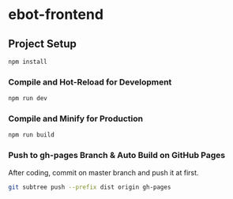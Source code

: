 # ebot-frontend

## Project Setup

```sh
npm install
```

### Compile and Hot-Reload for Development

```sh
npm run dev
```

### Compile and Minify for Production

```sh
npm run build
```


### Push to gh-pages Branch & Auto Build on GitHub Pages

After coding, commit on master branch and push it at first.

```sh
git subtree push --prefix dist origin gh-pages
```
